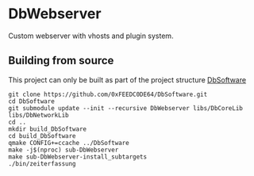 # DbWebserver
Custom webserver with vhosts and plugin system.

## Building from source
This project can only be built as part of the project structure [DbSoftware](https://github.com/0xFEEDC0DE64/DbSoftware)

```Shell
git clone https://github.com/0xFEEDC0DE64/DbSoftware.git
cd DbSoftware
git submodule update --init --recursive DbWebserver libs/DbCoreLib libs/DbNetworkLib
cd ..
mkdir build_DbSoftware
cd build_DbSoftware
qmake CONFIG+=ccache ../DbSoftware
make -j$(nproc) sub-DbWebserver
make sub-DbWebserver-install_subtargets
./bin/zeiterfassung
```
